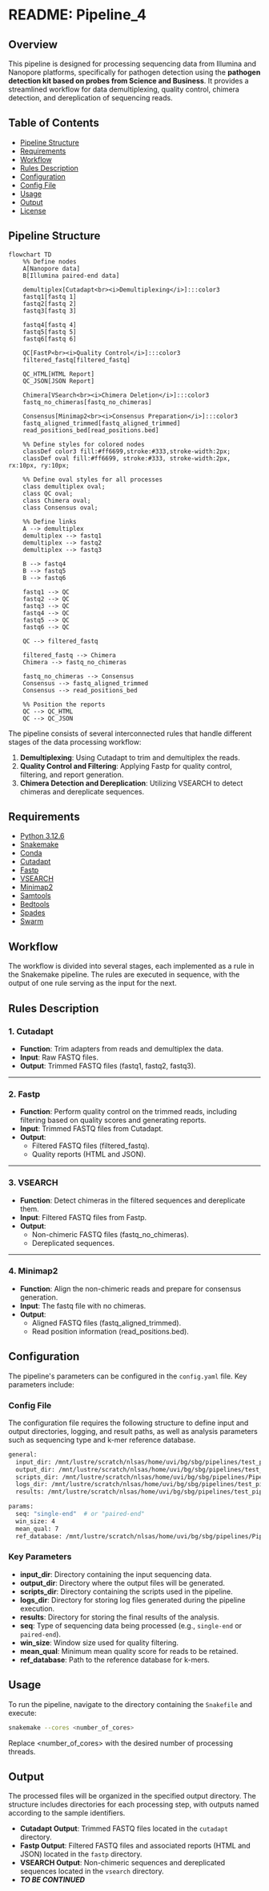 # README: Pipeline_4

## Overview

This pipeline is designed for processing sequencing data from Illumina and Nanopore platforms, specifically for pathogen detection using the **pathogen detection kit based on probes from Science and Business**. It provides a streamlined workflow for data demultiplexing, quality control, chimera detection, and dereplication of sequencing reads.

## Table of Contents

- [Pipeline Structure](#pipeline-structure)
- [Requirements](#requirements)
- [Workflow](#workflow)
- [Rules Description](#rules-description)
- [Configuration](#configuration)
- [Config File](#config-file)
- [Usage](#usage)
- [Output](#output)
- [License](#license)

## Pipeline Structure


```mermaid
flowchart TD
    %% Define nodes
    A[Nanopore data] 
    B[Illumina paired-end data] 

    demultiplex[Cutadapt<br><i>Demultiplexing</i>]:::color3
    fastq1[fastq 1]
    fastq2[fastq 2]
    fastq3[fastq 3]

    fastq4[fastq 4]
    fastq5[fastq 5]
    fastq6[fastq 6]

    QC[FastP<br><i>Quality Control</i>]:::color3
    filtered_fastq[filtered_fastq]
    
    QC_HTML[HTML Report]
    QC_JSON[JSON Report]

    Chimera[VSearch<br><i>Chimera Deletion</i>]:::color3
    fastq_no_chimeras[fastq_no_chimeras]

    Consensus[Minimap2<br><i>Consensus Preparation</i>]:::color3
    fastq_aligned_trimmed[fastq_aligned_trimmed]
    read_positions_bed[read_positions.bed]

    %% Define styles for colored nodes
    classDef color3 fill:#ff6699,stroke:#333,stroke-width:2px;
    classDef oval fill:#ff6699, stroke:#333, stroke-width:2px, rx:10px, ry:10px;

    %% Define oval styles for all processes
    class demultiplex oval;
    class QC oval;
    class Chimera oval;
    class Consensus oval;

    %% Define links
    A --> demultiplex
    demultiplex --> fastq1
    demultiplex --> fastq2
    demultiplex --> fastq3

    B --> fastq4
    B --> fastq5
    B --> fastq6

    fastq1 --> QC
    fastq2 --> QC
    fastq3 --> QC
    fastq4 --> QC
    fastq5 --> QC
    fastq6 --> QC

    QC --> filtered_fastq

    filtered_fastq --> Chimera
    Chimera --> fastq_no_chimeras

    fastq_no_chimeras --> Consensus
    Consensus --> fastq_aligned_trimmed
    Consensus --> read_positions_bed

    %% Position the reports
    QC --> QC_HTML
    QC --> QC_JSON
```

The pipeline consists of several interconnected rules that handle different stages of the data processing workflow:

1. **Demultiplexing**: Using Cutadapt to trim and demultiplex the reads.
2. **Quality Control and Filtering**: Applying Fastp for quality control, filtering, and report generation.
3. **Chimera Detection and Dereplication**: Utilizing VSEARCH to detect chimeras and dereplicate sequences.

## Requirements

- [Python 3.12.6](https://www.python.org/downloads/release/python-3126/)
- [Snakemake](https://snakemake.readthedocs.io/en/stable/)
- [Conda](https://docs.conda.io/projects/conda/en/latest/user-guide/install/index.html)
- [Cutadapt](https://cutadapt.readthedocs.io/en/stable/)
- [Fastp](https://github.com/OpenGene/fastp)
- [VSEARCH](https://github.com/torognes/vsearch)
- [Minimap2](https://github.com/lh3/minimap2)
- [Samtools](http://www.htslib.org/)
- [Bedtools](https://bedtools.readthedocs.io/en/latest/)
- [Spades](https://github.com/ablab/spades) 
- [Swarm](https://github.com/torognes/swarm)


## Workflow

The workflow is divided into several stages, each implemented as a rule in the Snakemake pipeline. The rules are executed in sequence, with the output of one rule serving as the input for the next.

## Rules Description

### 1. Cutadapt

- **Function**: Trim adapters from reads and demultiplex the data.
- **Input**: Raw FASTQ files.
- **Output**: Trimmed FASTQ files (fastq1, fastq2, fastq3).

---

### 2. Fastp

- **Function**: Perform quality control on the trimmed reads, including filtering based on quality scores and generating reports.
- **Input**: Trimmed FASTQ files from Cutadapt.
- **Output**: 
  - Filtered FASTQ files (filtered_fastq).
  - Quality reports (HTML and JSON).

---

### 3. VSEARCH

- **Function**: Detect chimeras in the filtered sequences and dereplicate them.
- **Input**: Filtered FASTQ files from Fastp.
- **Output**: 
  - Non-chimeric FASTQ files (fastq_no_chimeras).
  - Dereplicated sequences.

---

### 4. Minimap2

- **Function**: Align the non-chimeric reads and prepare for consensus generation.
- **Input**: The fastq file with no chimeras.
- **Output**: 
  - Aligned FASTQ files (fastq_aligned_trimmed).
  - Read position information (read_positions.bed).

## Configuration

The pipeline's parameters can be configured in the `config.yaml` file. Key parameters include:

### Config File

The configuration file requires the following structure to define input and output directories, logging, and result paths, as well as analysis parameters such as sequencing type and k-mer reference database.

```bash
general:
  input_dir: /mnt/lustre/scratch/nlsas/home/uvi/bg/sbg/pipelines/test_pipeline4/data
  output_dir: /mnt/lustre/scratch/nlsas/home/uvi/bg/sbg/pipelines/test_pipeline4/output
  scripts_dir: /mnt/lustre/scratch/nlsas/home/uvi/bg/sbg/pipelines/Pipeline_4/scripts
  logs_dir: /mnt/lustre/scratch/nlsas/home/uvi/bg/sbg/pipelines/test_pipeline4/logs
  results: /mnt/lustre/scratch/nlsas/home/uvi/bg/sbg/pipelines/test_pipeline4/results

params:
  seq: "single-end"  # or "paired-end"
  win_size: 4
  mean_qual: 7
  ref_database: /mnt/lustre/scratch/nlsas/home/uvi/bg/sbg/pipelines/Pipeline_4/database.db
```
### Key Parameters

- **input_dir**: Directory containing the input sequencing data.
- **output_dir**: Directory where the output files will be generated.
- **scripts_dir**: Directory containing the scripts used in the pipeline.
- **logs_dir**: Directory for storing log files generated during the pipeline execution.
- **results**: Directory for storing the final results of the analysis.
- **seq**: Type of sequencing data being processed (e.g., `single-end` or `paired-end`).
- **win_size**: Window size used for quality filtering.
- **mean_qual**: Minimum mean quality score for reads to be retained.
- **ref_database**: Path to the reference database for k-mers.

## Usage

To run the pipeline, navigate to the directory containing the `Snakefile` and execute:

```bash
snakemake --cores <number_of_cores>
```
Replace <number_of_cores> with the desired number of processing threads.

## Output

The processed files will be organized in the specified output directory. The structure includes directories for each processing step, with outputs named according to the sample identifiers.

- **Cutadapt Output**: Trimmed FASTQ files located in the `cutadapt` directory.
- **Fastp Output**: Filtered FASTQ files and associated reports (HTML and JSON) located in the `fastp` directory.
- **VSEARCH Output**: Non-chimeric sequences and dereplicated sequences located in the `vsearch` directory.
- ***TO BE CONTINUED***


